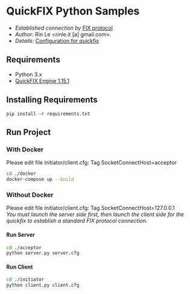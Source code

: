 # QuickFIX Python Samples #
* *Established connection by* [FIX protocol](https://www.fixtrading.org/standards/)  
* *Author:* Rin Le <rinle.it [a] gmail.com>.  
* *Details:* [Configuration for quickfix](http://www.quickfixengine.org/quickfix/doc/html/configuration.html)  

## Requirements
* Python 3.x
* [QuickFIX Engine 1.15.1](http://www.quickfixengine.org/)

## Installing Requirements
```
pip install -r requirements.txt
```

## Run Project
### With Docker

Please edit file initiator/client.cfg: Tag SocketConnectHost=acceptor

```sh
cd ./docker
docker-compose up --build
```

### Without Docker

Please edit file initiator/client.cfg: Tag SocketConnectHost=127.0.0.1 <br>
*You must launch the server side first, then launch the client side for the quickfix to establish a standard FIX protocol connection.*

#### Run Server
```sh
cd ./acceptor
python server.py server.cfg
```

#### Run Client
```sh
cd ./initiator
python client.py client.cfg
```



